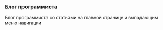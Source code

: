 ### Блог программиста

Блог программиста со статьями на главной странице и выпадающим меню навигации
